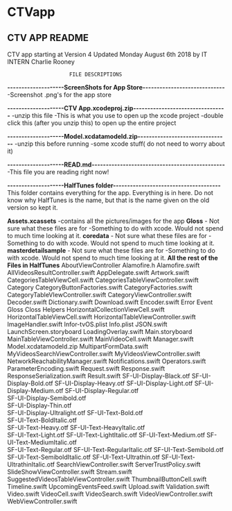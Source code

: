 # CTVapp
CTV APP README
-----------------------------------------------------------------------------------------
CTV app starting at Version 4
Updated Monday August 6th 2018 by IT INTERN Charlie Rooney

                        FILE DESCRIPTIONS

**--------------------ScreenShots for App Store-----------------------------**
-Screenshot .png's for the app store


**--------------------CTV App.xcodeproj.zip---------------------------------**
-unzip this file
-This is what you use to open up the xcode project
-double click this (after you unzip this) to open up the entire project


**--------------------Model.xcdatamodeld.zip--------------------------------**
-unzip this before running
-some xcode stuff( do not need to worry about it)


**--------------------READ.md-----------------------------------------------**
-This file you are reading right now!


**--------------------HalfTunes folder--------------------------------------**
This folder contains everything for the app. Everything is in here.
Do not know why HalfTunes is the name, but that is the name given on the old version so kept it.

  **Assets.xcassets**
    -contains all the pictures/images for the app
  **Gloss**
    - Not sure what these files are for
    -Something to do with xcode. Would not spend to much time looking at it.
  **coredata**
    - Not sure what these files are for
    -Something to do with xcode. Would not spend to much time looking at it.
  **masterdetailsample**
    - Not sure what these files are for
    -Something to do with xcode. Would not spend to much time looking at it.
  **All the rest of the Files in HalfTunes**
    AboutViewController
    Alamofire.h
    Alamofire.swift
    AllVideosResultController.swift
    AppDelegate.swift
    Artwork.swift
    CategoriesTableViewCell.swift
    CategoriesTableViewController.swift
    Category
    CategoryButtonFactories.swift
    CategoryFactories.swift
    CategoryTableVIewController.swift
    CategoryViewController.swift
    Decoder.swift
    Dictionary.swift
    Download.swift
    Encoder.swift
    Error
    Event
    Gloss
    Closs
    Helpers
    HorizontalCollectionViewCell.swift
    HorizontalTableViewCell.swift
    HorizontalTableViewController.swift
    ImageHandler.swift
    Infor-tvOS.plist
    Info.plist
    JSON.swift
    LaunchScreen.storyboard
    LoadingOverlay.swift
    Main.storyboard
    MainTableViewController.swift
    MainVideoCell.swift
    Manager.swift
    Model.xcdatamodeld.zip
    MultipartFormData.swift
    MyVideosSearchViewController.swift
    MyVideosViewController.swift
    NetworkReachabilityManager.swift
    Notifications.swift
    Operators.swift
    ParameterEncoding.swift
    Request.swift
    Response.swift
    ResponseSerialization.swift
    Result.swift
   SF-UI-Display-Black.otf
   SF-UI-Display-Bold.otf
   SF-UI-Display-Heavy.otf
   SF-UI-Display-Light.otf
   SF-UI-Display-Medium.otf	
   SF-UI-Display-Regular.otf	
   SF-UI-Display-Semibold.otf	
   SF-UI-Display-Thin.otf	
   SF-UI-Display-Ultralight.otf	
   SF-UI-Text-Bold.otf	
   SF-UI-Text-BoldItalic.otf	
   SF-UI-Text-Heavy.otf	
   SF-UI-Text-HeavyItalic.otf	
   SF-UI-Text-Light.otf
   SF-UI-Text-LightItalic.otf
   SF-UI-Text-Medium.otf
   SF-UI-Text-MediumItalic.otf	
   SF-UI-Text-Regular.otf
   SF-UI-Text-RegularItalic.otf
   SF-UI-Text-Semibold.otf
   SF-UI-Text-SemiboldItalic.otf
   SF-UI-Text-Ultrathin.otf
   SF-UI-Text-UltrathinItalic.otf
   SearchViewController.swift
   ServerTrustPolicy.swift
   SlideShowViewController.swift
   Stream.swift
   SuggestedVideosTableViewController.swift
   ThumbnailButtonCell.swift
   Timeline.swift
   UpcomingEventsFeed.swift
   Upload.swift	
   Validation.swift
   Video.swift
   VideoCell.swift
   VideoSearch.swift
   VideoViewController.swift
   WebViewController.swift
    
    







